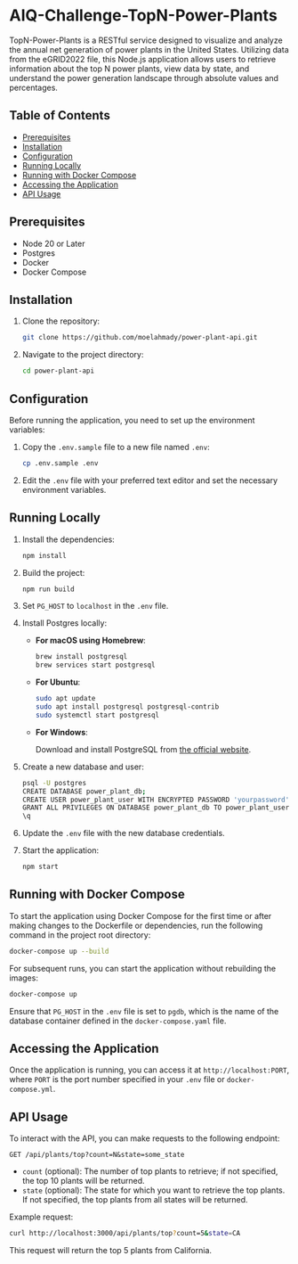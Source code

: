 # AIQ-Challenge-TopN-Power-Plants

TopN-Power-Plants is a RESTful service designed to visualize and analyze the annual net generation of power plants in the United States. Utilizing data from the eGRID2022 file, this Node.js application allows users to retrieve information about the top N power plants, view data by state, and understand the power generation landscape through absolute values and percentages.

## Table of Contents

- [Prerequisites](#prerequisites)
- [Installation](#installation)
- [Configuration](#configuration)
- [Running Locally](#running-locally)
- [Running with Docker Compose](#running-with-docker-compose)
- [Accessing the Application](#accessing-the-application)
- [API Usage](#api-usage)

## Prerequisites

- Node 20 or Later
- Postgres
- Docker
- Docker Compose

## Installation

1. Clone the repository:

    ```bash
    git clone https://github.com/moelahmady/power-plant-api.git
    ```

2. Navigate to the project directory:

    ```bash
    cd power-plant-api
    ```

## Configuration

Before running the application, you need to set up the environment variables:

1. Copy the `.env.sample` file to a new file named `.env`:

    ```bash
    cp .env.sample .env
    ```

2. Edit the `.env` file with your preferred text editor and set the necessary environment variables.

## Running Locally

1. Install the dependencies:

    ```bash
    npm install
    ```

2. Build the project:

    ```bash
    npm run build
    ```

3. Set `PG_HOST` to `localhost` in the `.env` file.

4. Install Postgres locally:

    - **For macOS using Homebrew**:

        ```bash
        brew install postgresql
        brew services start postgresql
        ```

    - **For Ubuntu**:

        ```bash
        sudo apt update
        sudo apt install postgresql postgresql-contrib
        sudo systemctl start postgresql
        ```

    - **For Windows**:

        Download and install PostgreSQL from [the official website](https://www.postgresql.org/download/windows/).

5. Create a new database and user:

    ```bash
    psql -U postgres
    CREATE DATABASE power_plant_db;
    CREATE USER power_plant_user WITH ENCRYPTED PASSWORD 'yourpassword';
    GRANT ALL PRIVILEGES ON DATABASE power_plant_db TO power_plant_user;
    \q
    ```

6. Update the `.env` file with the new database credentials.

7. Start the application:

    ```bash
    npm start
    ```

## Running with Docker Compose

To start the application using Docker Compose for the first time or after making changes to the Dockerfile or dependencies, run the following command in the project root directory:

```bash
docker-compose up --build
```

For subsequent runs, you can start the application without rebuilding the images:

```bash
docker-compose up
```

Ensure that `PG_HOST` in the `.env` file is set to `pgdb`, which is the name of the database container defined in the `docker-compose.yaml` file.

## Accessing the Application

Once the application is running, you can access it at `http://localhost:PORT`, where `PORT` is the port number specified in your `.env` file or `docker-compose.yml`.

## API Usage

To interact with the API, you can make requests to the following endpoint:

```http
GET /api/plants/top?count=N&state=some_state
```

- `count` (optional): The number of top plants to retrieve; if not specified, the top 10 plants will be returned.
- `state` (optional): The state for which you want to retrieve the top plants. If not specified, the top plants from all states will be returned.

Example request:

```bash
curl http://localhost:3000/api/plants/top?count=5&state=CA
```

This request will return the top 5 plants from California.